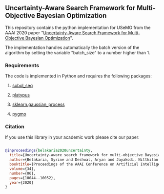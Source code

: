 ## Uncertainty-Aware Search Framework for Multi-Objective Bayesian Optimization


This repository contains the python implementation for USeMO from the AAAI 2020 paper "[Uncertainty-Aware Search Framework for Multi-Objective Bayesian Optimization](https://aiide.org/ojs/index.php/AAAI/article/view/6561)". 

The implementation handles automatically the batch version of the algorithm by setting the variable "batch_size" to a number higher than 1. 


### Requirements
The code is implemented in Python and requires the following packages:
1. [sobol_seq](https://github.com/naught101/sobol_seq)

2. [platypus](https://platypus.readthedocs.io/en/latest/getting-started.html#installing-platypus)

3. [sklearn.gaussian_process](https://scikit-learn.org/stable/modules/gaussian_process.html)

4. [pygmo](https://esa.github.io/pygmo2/install.html) 

### Citation
If you use this library in your academic work please cite our paper:

```bibtex

@inproceedings{belakaria2020uncertainty,
  title={Uncertainty-aware search framework for multi-objective Bayesian optimization},
  author={Belakaria, Syrine and Deshwal, Aryan and Jayakodi, Nitthilan Kannappan and Doppa, Janardhan Rao},
  booktitle={Proceedings of the AAAI Conference on Artificial Intelligence},
  volume={34},
  number={06},
  pages={10044--10052},
  year={2020}
}

````

